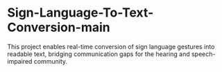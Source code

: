 # Sign-Language-To-Text-Conversion-main
This project enables real-time conversion of sign language gestures into readable text, bridging communication gaps for the hearing and speech-impaired community.
